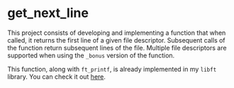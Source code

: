 # get_next_line
This project consists of developing and implementing a function that when called, it returns the first line of a given file descriptor. Subsequent calls of the function return subsequent lines of the file.
Multiple file descriptors are supported when using the `_bonus` version of the function.

This function, along with `ft_printf`, is already implemented in my `libft` library. You can check it out [here](https://github.com/ColmiiK/libft).
